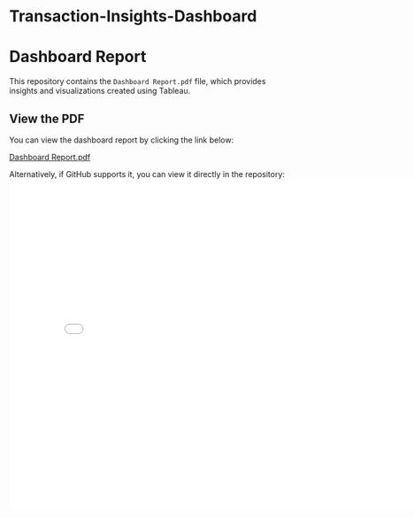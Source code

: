 # Transaction-Insights-Dashboard

# Dashboard Report

This repository contains the `Dashboard Report.pdf` file, which provides insights and visualizations created using Tableau.

## View the PDF
You can view the dashboard report by clicking the link below:

[Dashboard Report.pdf](Dashboard%20Report.pdf)

Alternatively, if GitHub supports it, you can view it directly in the repository:
<embed src="Dashboard%20Report.pdf" width="800px" height="600px" />
